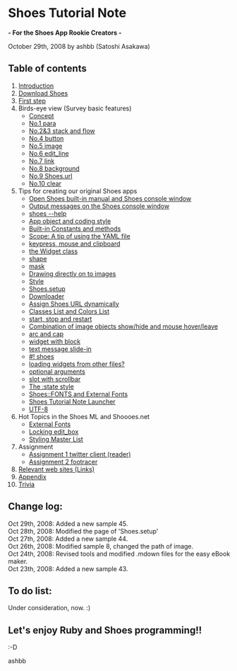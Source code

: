 Shoes Tutorial Note
===================
**- For the Shoes App Rookie Creators -**

October 29th, 2008 by ashbb (Satoshi Asakawa)

Table of contents
-----------------
1. [Introduction](http://github.com/ashbb/shoes_tutorial_html/tree/master/mdowns/00100_Introduction.mdown)
2. [Download Shoes](http://github.com/ashbb/shoes_tutorial_html/tree/master/mdowns/00200_Download_Shoes.mdown)
3. [First step](http://github.com/ashbb/shoes_tutorial_html/tree/master/mdowns/00300_First_step.mdown)
4. Birds-eye view (Survey basic features)
	- [Concept](http://github.com/ashbb/shoes_tutorial_html/tree/master/mdowns/00401_Concept.mdown)
	- [No.1 para](http://github.com/ashbb/shoes_tutorial_html/tree/master/mdowns/00402_No.1_para.mdown)
	- [No.2&3 stack and flow](http://github.com/ashbb/shoes_tutorial_html/tree/master/mdowns/00403_No.2_3_stack_and_flow.mdown)
	- [No.4 button](http://github.com/ashbb/shoes_tutorial_html/tree/master/mdowns/00404_No.4_button.mdown)
	- [No.5 image](http://github.com/ashbb/shoes_tutorial_html/tree/master/mdowns/00405_No.5_image.mdown)
	- [No.6 edit_line](http://github.com/ashbb/shoes_tutorial_html/tree/master/mdowns/00406_No.6_edit_line.mdown)
	- [No.7 link](http://github.com/ashbb/shoes_tutorial_html/tree/master/mdowns/00407_No.7_link.mdown)
	- [No.8 background](http://github.com/ashbb/shoes_tutorial_html/tree/master/mdowns/00408_No.8_background.mdown)
	- [No.9 Shoes.url](http://github.com/ashbb/shoes_tutorial_html/tree/master/mdowns/00409_No.9_Shoes.url.mdown)
	- [No.10 clear](http://github.com/ashbb/shoes_tutorial_html/tree/master/mdowns/00410_No.10_clear.mdown)
5. Tips for creating our original Shoes apps
	- [Open Shoes built-in manual and Shoes console window](http://github.com/ashbb/shoes_tutorial_html/tree/master/mdowns/00501_Open_Shoes_built-in_manual_and_Shoes_console_window.mdown)
	- [Output messages on the Shoes console window](http://github.com/ashbb/shoes_tutorial_html/tree/master/mdowns/00502_Output_messages_on_the_Shoes_console_window.mdown)
	- [shoes --help](http://github.com/ashbb/shoes_tutorial_html/tree/master/mdowns/00503_shoes_--help.mdown)
	- [App object and coding style](http://github.com/ashbb/shoes_tutorial_html/tree/master/mdowns/00504_App_object_and_coding_style.mdown)
	- [Built-in Constants and methods](http://github.com/ashbb/shoes_tutorial_html/tree/master/mdowns/00505_Built-in_Constants_and_methods.mdown)
	- [Scope: A tip of using the YAML file](http://github.com/ashbb/shoes_tutorial_html/tree/master/mdowns/00506_Scope__A_tip_of_using_the_YAML_file.mdown)
	- [keypress, mouse and clipboard](http://github.com/ashbb/shoes_tutorial_html/tree/master/mdowns/00507_keypress,_mouse_and_clipboard.mdown)
	- [the Widget class](http://github.com/ashbb/shoes_tutorial_html/tree/master/mdowns/00508_the_Widget_class.mdown)
	- [shape](http://github.com/ashbb/shoes_tutorial_html/tree/master/mdowns/00509_shape.mdown)
	- [mask](http://github.com/ashbb/shoes_tutorial_html/tree/master/mdowns/00510_mask.mdown)
	- [Drawing directly on to images](http://github.com/ashbb/shoes_tutorial_html/tree/master/mdowns/00511_Drawing_directly_on_to_images.mdown)
	- [Style](http://github.com/ashbb/shoes_tutorial_html/tree/master/mdowns/00512_Style.mdown)
	- [Shoes.setup](http://github.com/ashbb/shoes_tutorial_html/tree/master/mdowns/00513_Shoes.setup.mdown)
	- [Downloader](http://github.com/ashbb/shoes_tutorial_html/tree/master/mdowns/00514_Downloader.mdown)
	- [Assign Shoes URL dynamically](http://github.com/ashbb/shoes_tutorial_html/tree/master/mdowns/00515_Assign_Shoes_URL_dynamically.mdown)
	- [Classes List and Colors List](http://github.com/ashbb/shoes_tutorial_html/tree/master/mdowns/00516_Classes_List_and_Colors_List.mdown)
	- [start, stop and restart](http://github.com/ashbb/shoes_tutorial_html/tree/master/mdowns/00517_start,_stop_and_restart.mdown)
	- [Combination of image objects show/hide and mouse hover/leave](http://github.com/ashbb/shoes_tutorial_html/tree/master/mdowns/00518_Combination_of_image_objects_show_hide_and_mouse_hover_leave.mdown)
	- [arc and cap](http://github.com/ashbb/shoes_tutorial_html/tree/master/mdowns/00519_arc_and_cap.mdown)
	- [widget with block](http://github.com/ashbb/shoes_tutorial_html/tree/master/mdowns/00520_widget_with_block.mdown)
	- [text message slide-in](http://github.com/ashbb/shoes_tutorial_html/tree/master/mdowns/00521_text_message_slide-in.mdown)
	- [#! shoes](http://github.com/ashbb/shoes_tutorial_html/tree/master/mdowns/00522____shoes.mdown)
	- [loading widgets from other files?](http://github.com/ashbb/shoes_tutorial_html/tree/master/mdowns/00523_loading_widgets_from_other_files_.mdown)
	- [optional arguments](http://github.com/ashbb/shoes_tutorial_html/tree/master/mdowns/00524_optional_arguments.mdown)
	- [slot with scrollbar](http://github.com/ashbb/shoes_tutorial_html/tree/master/mdowns/00525_slot_with_scrollbar.mdown)
	- [The :state style](http://github.com/ashbb/shoes_tutorial_html/tree/master/mdowns/00526_The__state_style.mdown)
	- [Shoes::FONTS and External Fonts](http://github.com/ashbb/shoes_tutorial_html/tree/master/mdowns/00527_Shoes__FONTS_and_External_Fonts.mdown)
	- [Shoes Tutorial Note Launcher](http://github.com/ashbb/shoes_tutorial_html/tree/master/mdowns/00528_Shoes_Tutorial_Note_Launcher.mdown)
	- [UTF-8](http://github.com/ashbb/shoes_tutorial_html/tree/master/mdowns/00529_UTF-8.mdown)
6. Hot Topics in the Shoes ML and Shoooes.net
	- [External Fonts](http://github.com/ashbb/shoes_tutorial_html/tree/master/mdowns/00601_External_Fonts.mdown)
	- [Locking edit_box](http://github.com/ashbb/shoes_tutorial_html/tree/master/mdowns/00602_Locking_edit_box.mdown)
	- [Styling Master List](http://github.com/ashbb/shoes_tutorial_html/tree/master/mdowns/00603_Styling_Master_List.mdown)
7. Assignment
	- [Assignment 1 twitter client (reader)](http://github.com/ashbb/shoes_tutorial_html/tree/master/mdowns/00701_Assignment_1_twitter_client__reader_.mdown)
	- [Assignment 2 footracer](http://github.com/ashbb/shoes_tutorial_html/tree/master/mdowns/00702_Assignment_2_footracer.mdown)
8. [Relevant web sites (Links)](http://github.com/ashbb/shoes_tutorial_html/tree/master/mdowns/00800_Relevant_web_sites__Links_.mdown)
9. [Appendix](http://github.com/ashbb/shoes_tutorial_html/tree/master/mdowns/00900_Appendix.mdown)
10. [Trivia](http://github.com/ashbb/shoes_tutorial_html/tree/master/mdowns/01000_Trivia.mdown)

Change log:
-----------
Oct 29th, 2008: Added a new sample 45. <br>
Oct 28th, 2008: Modified the page of 'Shoes.setup' <br>
Oct 27th, 2008: Added a new sample 44. <br>
Oct 26th, 2008: Modified sample 8, changed the path of image. <br>
Oct 24th, 2008: Revised tools and modified .mdown files for the easy eBook maker. <br>
Oct 23th, 2008: Added a new sample 43. <br>

To do list:
-----------
Under consideration, now. :)

Let's enjoy Ruby and Shoes programming!!
----------------------------------------
:-D

ashbb

